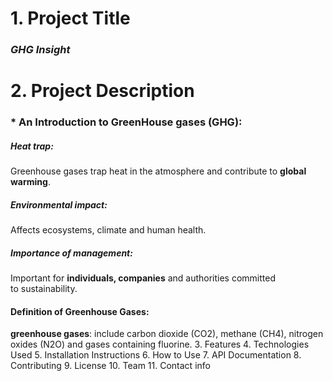 # 1. Project Title 
### *GHG Insight*   
# 2. Project Description 
### * An Introduction to GreenHouse gases (GHG):
##### *Heat trap*:  
Greenhouse gases trap heat in the atmosphere and contribute to **global warming**.
##### *Environmental impact*: 
Affects ecosystems, climate and human health.
##### *Importance of management*: 
Important for **individuals, companies** and authorities committed to sustainability.
#### Definition of Greenhouse Gases:
**greenhouse gases**: include carbon dioxide (CO2), methane (CH4), nitrogen oxides (N2O) and gases containing fluorine.
3. Features
4. Technologies Used
5. Installation Instructions
6. How to Use
7. API Documentation
8. Contributing
9. License
10. Team
11. Contact info
